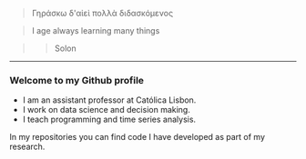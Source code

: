 > Γηράσκω δ'αἰεὶ πολλὰ διδασκόμενος

> I age always learning many things

>> Solon

--- 

### Welcome to my Github profile

- I am an assistant professor at Católica Lisbon.
- I work on data science and decision making.
- I teach programming and time series analysis.

In my repositories you can find code I have developed as part of my research.

<!--
**nicolobertani/nicolobertani** is a ✨ _special_ ✨ repository because its `README.md` (this file) appears on your GitHub profile.

Here are some ideas to get you started:

- 🔭 I’m currently working on ...
- 🌱 I’m currently learning ...
- 👯 I’m looking to collaborate on ...
- 🤔 I’m looking for help with ...
- 💬 Ask me about ...
- 📫 How to reach me: ...
- 😄 Pronouns: ...
- ⚡ Fun fact: ...
-->

